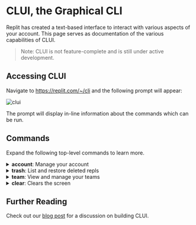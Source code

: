 # CLUI, the Graphical CLI

Replit has created a text-based interface to interact with various aspects of your account. This page serves as documentation of the various capabilities of CLUI.

> Note: CLUI is not feature-complete and is still under active development. 

## Accessing CLUI

Navigate to https://replit.com/~/cli and the following prompt will appear:

![clui](/images/misc/clui.png)

The prompt will display in-line information about the commands which can be run.

## Commands
Expand the following top-level commands to learn more.

<details>
  <summary><b>account</b>: Manage your account</summary>

  `account view-warns` <br>
  View warnings you have been issued.

  `account change-username` <br>
  Change your username (this can only be done once).

</details>

<details>
  <summary><b>trash</b>: List and restore deleted repls</summary>

  `trash restore --title $title` <br>
  Restore a deleted repl by its title. If multiple repls exist with the same name, the most recently deleted repl will be restored.

  `trash view` <br>
  View your most recently deleted repls.

</details>

<details>
  <summary><b>team</b>: View and manage your teams</summary>

  `view` <br>
  View the members of your team.
  
  `transfer-repl` <br>
  Transfer an own repl to team.

</details>

<details>
  <summary><b>clear</b>: Clears the screen</summary>

  `clear` <br>
  Clears screen.
</details>

## Further Reading
Check out our [blog post](https://blog.replit.com/clui) for a discussion on building CLUI.
